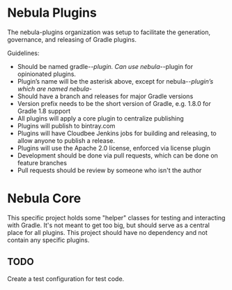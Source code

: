 Nebula Plugins
=============
The nebula-plugins organization was setup to facilitate the generation, governance, and releasing of Gradle plugins.

Guidelines:
* Should be named gradle-*-plugin. Can use nebula-*-plugin for opinionated plugins.
* Plugin’s name will be the asterisk above, except for nebula-*-plugin’s which are named nebula-*
* Should have a branch and releases for major Gradle versions
* Version prefix needs to be the short version of Gradle, e.g. 1.8.0 for Gradle 1.8 support
* All plugins will apply a core plugin to centralize publishing
* Plugins will publish to bintray.com
* Plugins will have Cloudbee Jenkins jobs for building and releasing, to allow anyone to publish a release.
* Plugins will use the Apache 2.0 license, enforced via license plugin
* Development should be done via pull requests, which can be done on feature branches
* Pull requests should be review by someone who isn't the author

Nebula Core
===========
This specific project holds some "helper" classes for testing and interacting with Gradle. It's not meant to get too big, 
but should serve as a central place for all plugins. This project should have no dependency and not contain any specific
plugins.

TODO
----------
Create a test configuration for test code.



